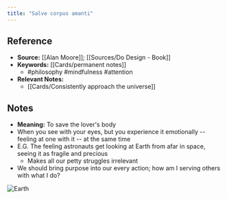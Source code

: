 ```yaml
---
title: "Salve corpus amanti"
---
```

## Reference
- **Source:** [[Alan Moore]]; [[Sources/Do Design - Book]]
- **Keywords:** [[Cards/permanent notes]]
	- #philosophy #mindfulness #attention
- **Relevant Notes:**
	- [[Cards/Consistently approach the universe]]
## Notes
- **Meaning:** To save the lover's body
- When you see with your eyes, but you experience it emotionally -- feeling at one with it -- at the same time 
- E.G. The feeling astronauts get looking at Earth from afar in space, seeing it as fragile and precious
	- Makes all our petty struggles irrelevant
- We should bring purpose into our every action; how am I serving others with what I do?

![Earth](https://miro.medium.com/max/4088/0*PzLcpK_jy21QQgJ-.jpg)